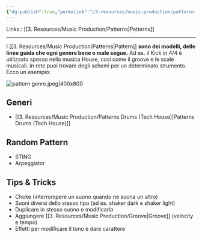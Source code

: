 ```yaml
---
{"dg-publish":true,"permalink":"/3-resources/music-production/patterns-drum/"}
---
```


Links:: [[3. Resources/Music Production/Patterns\|Patterns]]

---
I [[3. Resources/Music Production/Patterns\|Pattern]] **sono dei modelli, delle linee guida che ogni genere bene o male segue.** Ad es. il Kick in 4/4 è utilizzato spesso nella musica House, cosi come il groove e le scale musicali. 
In rete puoi trovare degli schemi per un determinato strumento. Ecco un esempio:

![pattern genre.jpeg|400x600](/img/user/3.%20Resources/Attachments/pattern%20genre.jpeg)

## Generi

- [[3. Resources/Music Production/Patterns Drums (Tech House)\|Patterns Drums (Tech House)]]


## Random Pattern

- STING
- Arpeggiator

## Tips & Tricks

- Choke (interrompere un suono quando ne suona un altro)
- Suoni diversi dello stesso tipo (ad es. shaker dark e shaker light)
- Duplicare lo stesso suono e modificarlo
- Aggiungere [[3. Resources/Music Production/Groove\|Groove]] (velocity e tempo)
- Effetti per modificare il tono e dare carattere

